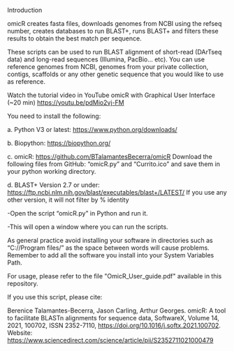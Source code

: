 
Introduction

omicR creates fasta files, downloads genomes from NCBI using the refseq number, creates databases to run BLAST+, runs BLAST+ and filters these results to obtain the best match per sequence. 

These scripts can be used to run BLAST alignment of short-read (DArTseq data) and long-read sequences (Illumina, PacBio… etc). You can use reference genomes from NCBI, genomes from your private collection, contigs, scaffolds or any other genetic sequence that you would like to use as reference. 

Watch the tutorial video in YouTube omicR with Graphical User Interface (~20 min) https://youtu.be/pdMio2vj-FM 

You need to install the following:

a.	Python V3 or latest: https://www.python.org/downloads/

b.	Biopython: https://biopython.org/

c.	omicR: https://github.com/BTalamantesBecerra/omicR Download the following files from GitHub: “omicR.py” and “Currito.ico” and save them in your python working directory. 

d. BLAST+ Version 2.7 or under: https://ftp.ncbi.nlm.nih.gov/blast/executables/blast+/LATEST/ If you use any other version, it will not filter by % identity


-Open the script “omicR.py” in Python and run it.

-This will open a window where you can run the scripts. 

As general practice avoid installing your software in directories such as “C://Program files/” as the space between words will cause problems. 
Remember to add all the software you install into your System Variables Path. 


For usage, please refer to the file "OmicR_User_guide.pdf" available in this repository.

If you use this script, please cite:

Berenice Talamantes-Becerra, Jason Carling, Arthur Georges. omicR: A tool to facilitate BLASTn alignments for sequence data, SoftwareX, Volume 14, 2021, 100702, ISSN 2352-7110, https://doi.org/10.1016/j.softx.2021.100702. Website: https://www.sciencedirect.com/science/article/pii/S2352711021000479

